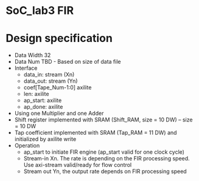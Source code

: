 # SoC_lab3 FIR

# Design specification
* Data Width 32
* Data Num TBD - Based on size of data file
* Interface
  - data_in: stream (Xn)
  - data_out: stream (Yn)
  - coef[Tape_Num-1:0] axilite
  - len: axilite
  - ap_start: axilite
  - ap_done: axilite
* Using one Multiplier and one Adder
* Shift register implemented with SRAM (Shift_RAM, size = 10 DW) – size = 10 DW
* Tap coefficient implemented with SRAM (Tap_RAM = 11 DW) and initialized by axilite write
* Operation
  - ap_start to initiate FIR engine (ap_start valid for one clock cycle)
  - Stream-in Xn. The rate is depending on the FIR processing speed. Use axi-stream valid/ready for flow control
  - Stream out Yn, the output rate depends on FIR processing speed
